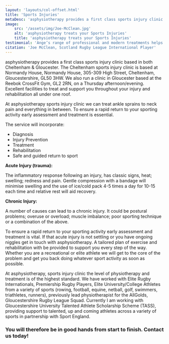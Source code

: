```yaml
---
layout: 'layouts/col-offset.html'
title: 'Sports Injuries'
metaDesc: 'asphysiotherapy provides a first class sports injury clinic based in both Cheltenham & Gloucester'
image:
    src: '/assets/img/Joe-McClean.jpg'
    alt: 'asphysiotherapy treats your Sports Injuries'
    title: 'asphysiotherapy treats your Sports Injuries'
testimonial: 'Ange’s range of professional and modern treatments helps to keep my body in the best condition ready to compete week on week.'
citation: 'Joe McClean, Scotland Rugby League International Player'
---
```

asphysiotherapy provides a first class sports injury clinic based in both Cheltenham & Gloucester. The Cheltenham sports injury clinic is based at Normandy House,  Normandy House, 305-309 High Street, Cheltenham, Gloucestershire, GL50 3HW. We also run a clinic in Gloucester based at the Reebok CrossFit Gym, GL2 2RN, on a Thursday afternoon/evening. Excellent facilities to treat and support you throughout your injury and rehabilitation all under one roof.

At asphysiotherapy sports injury clinic we can treat ankle sprains to neck pain and everything in between.  To ensure a rapid return to your sporting activity early assessment and treatment is essential.

The service will incorporate:

- Diagnosis
- Injury Prevention
- Treatment
- Rehabilitation
- Safe and guided return to sport

**Acute Injury (trauma):**

The inflammatory response following an injury, has classic signs, heat; swelling; redness and pain.  Gentle compression with a bandage will minimise swelling and the use of ice/cold pack 4-5 times a day for 10-15 each time and relative rest will aid recovery.

**Chronic Injury:**

A number of causes can lead to a chronic injury.  It could be postural problems; overuse or overload; muscle imbalance; poor sporting technique or a combination of the above.

To ensure a rapid return to your sporting activity early assessment and treatment is vital.  If that acute injury is not settling or you have ongoing niggles get in touch with asphysiotherapy. A tailored plan of exercise and rehabilitation with be provided to support you every step of the way.  Whether you are a recreational or elite athlete we will get to the core of the problem and get you back doing whatever sport activity as soon as possible.

At asphysiotherapy, sports injury clinic the level of physiotherapy and treatment is of the highest standard.  We have worked with Elite Rugby Internationals, Premiership Rugby Players, Elite University/College Athletes from a variety of sports (rowing, football, equine, netball, golf, swimmers, triathletes, runners), previously lead physiotherapist for the AllGolds, Gloucestershire Rugby League Squad. Currently I am working with Gloucestershire University Talented Athlete Scholarship Scheme (TASS), providing support to talented, up and coming athletes across a variety of sports in partnership with Sport England.

### You will therefore be in good hands from start to finish. Contact us today!
